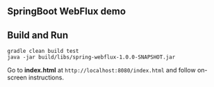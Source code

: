 ## SpringBoot WebFlux demo

## Build and Run
```
gradle clean build test
java -jar build/libs/spring-webflux-1.0.0-SNAPSHOT.jar
```
Go to __index.html__ at ``http://localhost:8080/index.html`` and follow on-screen instructions.


